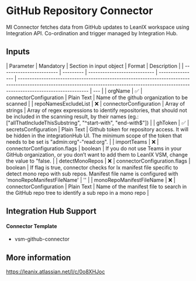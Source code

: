 # GitHub Repository Connector

MI Connector fetches data from GitHub updates to LeanIX workspace using Integration API. Co-ordination and trigger managed by
Integration Hub.

## Inputs

| Parameter                | Mandatory | Section in input object      | Format           | Description                                                                                                                                                                                |
| ------------------------ | --------- | ---------------------------- | ---------------- | ------------------------------------------------------------------------------------------------------------------------------------------------------------------------------------------ | --- |
| orgName                  | ✅        | connectorConfiguration       | Plain Text       | Name of the github organization to be scanned                                                                                                                                              |
| repoNamesExcludeList     | ❌        | connectorConfiguration       | Array of strings | Array of regex expressions to identify repositories, that should not be included in the scanning result, by their names (eg.: ["allThatIncludeThisSubstring", "^start-with", "end-with$"]) |
| ghToken                  | ✅        | secretsConfiguration         | Plain Text       | Github token for repository access. It will be hidden in the integrationHub UI. The minimum scope of the token that needs to be set is "admin:org"-"read:org".                             |
| importTeams              | ❌        | connectorConfiguration.flags | boolean          | If you do not use Teams in your GitHub organization, or you don’t want to add them to LeanIX VSM, change the value to "false.                                                              |
| detectMonoRepos          | ❌        | connectorConfiguration.flags | boolean          | If flag is true, connector checks for lx manifest file specific to detect mono repo with sub repos. Manifest file name is configured with 'monoRepoManifestFileName'                       | ''  |
| monoRepoManifestFileName | ❌        | connectorConfiguration       | Plain Text       | Name of the manifest file to search in the GitHub repo tree to identify a sub repo in a mono repo                                                                                          |

## Integration Hub Support

#### Connector Template

- vsm-github-connector

## More information

https://leanix.atlassian.net/l/c/0o8XHJoc
